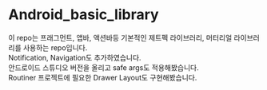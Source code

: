 # Android_basic_library  
이 repo는 프래그먼트, 앱바, 액션바등 기본적인 제트펙 라이브러리, 머터리얼 라이브러리를 사용하는 repo입니다.  
Notification, Navigation도 추가하였습니다.  
안드로이드 스튜디오 버전을 올리고 safe args도 적용해봤습니다.  
Routiner 프로젝트에 필요한 Drawer Layout도 구현해봤습니다.
